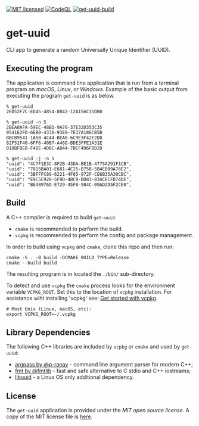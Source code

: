 [![MIT licensed](https://img.shields.io/badge/license-MIT-blue.svg)](https://raw.githubusercontent.com/hyperium/hyper/master/LICENSE) [![CodeQL](https://github.com/wiremoons/get-uuid/actions/workflows/codeql-analysis.yml/badge.svg)](https://github.com/wiremoons/get-uuid/actions/workflows/codeql-analysis.yml) [![get-uuid-build](https://github.com/wiremoons/get-uuid/actions/workflows/get-uuid-build.yml/badge.svg)](https://github.com/wiremoons/get-uuid/actions/workflows/get-uuid-build.yml)

# get-uuid
CLI app to generate a random Universally Unique Identifier (UUID).

## Executing the program

The application is command line application that is run from a terminal program on *macOS*, *Linux*, or *Windows*. Example of the basic output from executing the program `get-uuid` is as below.

```console
% get-uuid
2ED52F7C-ED45-4854-8B42-12A156C15DB0

% get-uuid -n 5
2BEA8AFA-59EC-48BD-9A78-37E32D353C35
9541E2FD-6EB0-433A-93E9-7E37A186CB5B
BBCB9541-1A50-4C44-BEA6-6C9E3F42E2D0
82F51F40-6FF6-40B7-A46D-BDE3FFE1A31E
018BFBE0-F48E-4D0C-AB44-7BCF496FDD28

% get-uuid -j -n 5
"uuid": "4C7F1E3C-8F2B-43DA-BE1B-4775A291F1CB", 
"uuid": "7815BA01-E681-4C25-B758-5B4EB09A76E2", 
"uuid": "3BFFFC89-6221-4F65-972F-CE6B35A30CBC", 
"uuid": "E9C5C928-5F9D-4BC9-BD83-834CECFD74DE", 
"uuid": "B638976D-E729-45F8-984C-09AD2D5F2CE0", 

```

## Build

A C++ compiler is required to build `get-uuid`. 

- `cmake` is recommended to perform the build.
- `vcpkg` is recommended to perform the config and package management. 


In order to build using `vcpkg` and `cmake`, clone this repo and then run:

```console
cmake -S . -B build -DCMAKE_BUILD_TYPE=Release
cmake --build build
```

The resulting program is in located the `./bin/` sub-directory.

To detect and use `vcpkg` the `cmake` process looks for the environment variable `VCPKG_ROOT`. Set this to the location of `vcpkg` installation. For assistance wiht installing 'vcpkg' see: [Get started with vcpkg](https://vcpkg.io/en/getting-started.html).
```
# Most Unix (Linux, macOS, etc):
export VCPKG_ROOT=~/.vcpkg
```

## Library Dependencies

The following C++ libraries are included by `vcpkg` or `cmake` and used by `get-uuid`:

- [argpass by @p-ranav](https://github.com/p-ranav/argparse) - command line argument parser for modern C++;
- [fmt by @fmtlib](https://github.com/fmtlib/fmt) - fast and safe alternative to C stdio and C++ iostreams;
- [libuuid](https://sourceforge.net/projects/libuuid/) - a Linux OS only additional dependency.


## License

The `get-uuid` application is provided under the _MIT open source license_. A copy
of the MIT license file is [here](./LICENSE).
